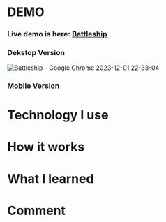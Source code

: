 # DEMO
### Live demo is here: [Battleship](https://gladd50.github.io/battleship/)

### Dekstop Version
![Battleship - Google Chrome 2023-12-01 22-33-04](https://github.com/gladd50/battleship/assets/108773064/70b5a2e3-bbcd-4db6-b3be-8b90a6713801)

### Mobile Version

# Technology I use
# How it works

# What I learned
# Comment
